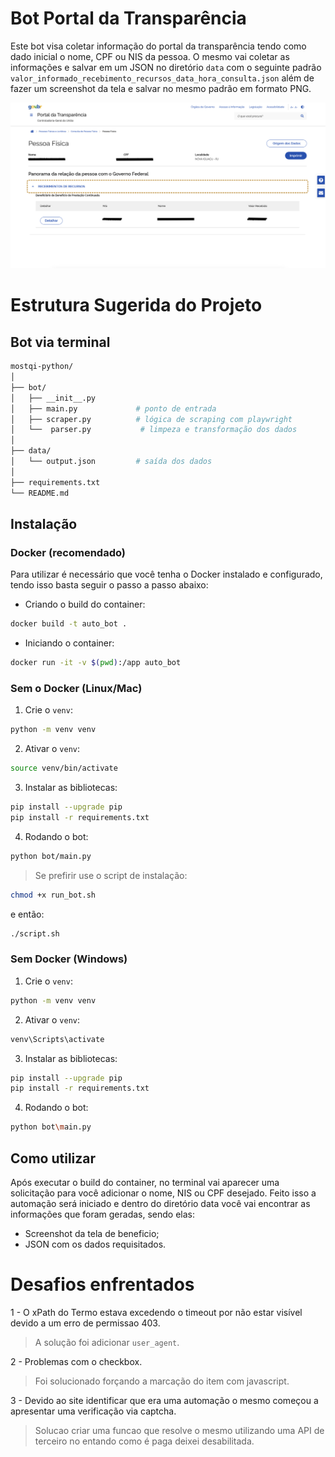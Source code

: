 # Bot Portal da Transparência

Este bot visa coletar informação do portal da transparência tendo como dado inicial o nome, CPF ou NIS da pessoa. O mesmo vai coletar as informações e salvar em um JSON no diretório `data` com o seguinte padrão `valor_informado_recebimento_recursos_data_hora_consulta.json` além de fazer um screenshot da tela e salvar no mesmo padrão em formato PNG.

![Portal da Transparencia](./assets/img/image.png)

# Estrutura Sugerida do Projeto

## Bot via terminal

```bash
mostqi-python/
│
├── bot/
│   ├── __init__.py
│   ├── main.py             # ponto de entrada
│   ├── scraper.py          # lógica de scraping com playwright
│   └──  parser.py           # limpeza e transformação dos dados
│
├── data/
│   └── output.json         # saída dos dados
│
├── requirements.txt
└── README.md
```

## Instalação

### Docker (recomendado)

Para utilizar é necessário que você tenha o Docker instalado e configurado, tendo isso basta seguir o passo a passo abaixo:

- Criando o build do container:

```bash
docker build -t auto_bot .
```

- Iniciando o container:

```bash
docker run -it -v $(pwd):/app auto_bot
```

### Sem o Docker (Linux/Mac)

1. Crie o `venv`:

```bash
python -m venv venv
```

2. Ativar o `venv`:

```bash
source venv/bin/activate
```

3. Instalar as bibliotecas:

```bash
pip install --upgrade pip
pip install -r requirements.txt
```

4. Rodando o bot:

```bash
python bot/main.py
```

> Se prefirir use o script de instalação:

```bash
chmod +x run_bot.sh
```

e então:

```bash
./script.sh
```

### Sem Docker (Windows)


1. Crie o `venv`:

```bash
python -m venv venv
```

2. Ativar o `venv`:

```bash
venv\Scripts\activate
```

3. Instalar as bibliotecas:

```bash
pip install --upgrade pip
pip install -r requirements.txt
```

4. Rodando o bot:

```bash
python bot\main.py
```


## Como utilizar

Após executar o build do container, no terminal vai aparecer uma solicitação para você adicionar o nome, NIS ou CPF desejado. Feito isso a automação será iniciado e dentro do diretório data você vai encontrar as informações que foram geradas, sendo elas:

- Screenshot da tela de beneficio;
- JSON com os dados requisitados.

# Desafios enfrentados

1 - O xPath do Termo estava excedendo o timeout por não estar visível devido a um erro de permissao 403.
> A solução foi adicionar `user_agent`.

2 - Problemas com o checkbox.
> Foi solucionado forçando a marcação do item com javascript.

3 - Devido ao site identificar que era uma automação o mesmo começou a apresentar uma verificação via captcha.

> Solucao criar uma funcao que resolve o mesmo utilizando uma API de terceiro no entando como é paga deixei desabilitada.

